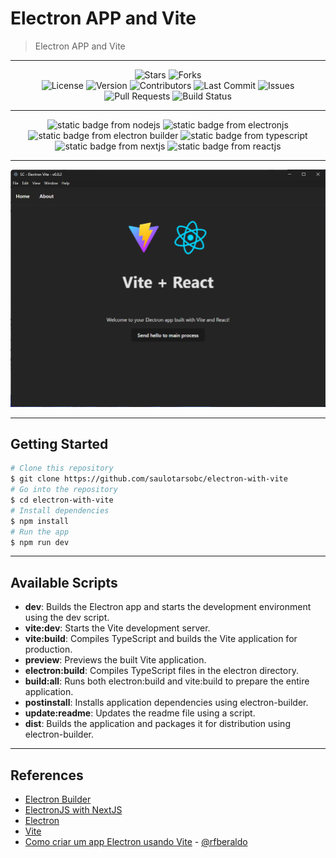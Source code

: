 # Electron APP and Vite

> Electron APP and Vite

---

<div align="center">
  <img alt="Stars" src="https://img.shields.io/github/stars/saulotarsobc/electron-with-vite.svg">
  <img alt="Forks" src="https://img.shields.io/github/forks/saulotarsobc/electron-with-vite.svg">
</div>

<div align="center">
  <img alt="License" src="https://img.shields.io/badge/License-MIT-yellow.svg">
  <img alt="Version" src="https://img.shields.io/github/v/release/saulotarsobc/electron-with-vite.svg">
  <img alt="Contributors" src="https://img.shields.io/github/contributors/saulotarsobc/electron-with-vite.svg">
  <img alt="Last Commit" src="https://img.shields.io/github/last-commit/saulotarsobc/electron-with-vite.svg">
  <img alt="Issues" src="https://img.shields.io/github/issues/saulotarsobc/electron-with-vite.svg">
  <img alt="Pull Requests" src="https://img.shields.io/github/issues-pr/saulotarsobc/electron-with-vite.svg">
  <img alt="Build Status" src="https://img.shields.io/github/actions/workflow/status/saulotarsobc/electron-with-vite/.github/workflows/launch-app.yaml">
</div>

---

<!-- Badge Start -->
<div align="center">
 <img alt="static badge from nodejs" src="https://img.shields.io/badge/NodeJS-v22.15.1-44883e">
 <img alt="static badge from electronjs" src="https://img.shields.io/badge/ElectronJS-v36.3.1-46816e">
 <img alt="static badge from electron builder" src="https://img.shields.io/badge/Electron%20Builder-v26.0.12-blue">
 <img alt="static badge from typescript" src="https://img.shields.io/badge/TypeScript-v~5.8.3-blue">
 <img alt="static badge from nextjs" src="https://img.shields.io/badge/NextJS-vN/A-black">
 <img alt="static badge from reactjs" src="https://img.shields.io/badge/ReactJS-vN/A-61DAFB">
</div>
<!-- Badge End -->

---

![banner](./demo/banner.png)

---

## Getting Started

```bash
# Clone this repository
$ git clone https://github.com/saulotarsobc/electron-with-vite
# Go into the repository
$ cd electron-with-vite
# Install dependencies
$ npm install
# Run the app
$ npm run dev
```

---

## Available Scripts

- **dev**: Builds the Electron app and starts the development environment using the dev script.
- **vite:dev**: Starts the Vite development server.
- **vite:build**: Compiles TypeScript and builds the Vite application for production.
- **preview**: Previews the built Vite application.
- **electron:build**: Compiles TypeScript files in the electron directory.
- **build:all**: Runs both electron:build and vite:build to prepare the entire application.
- **postinstall**: Installs application dependencies using electron-builder.
- **update:readme**: Updates the readme file using a script.
- **dist**: Builds the application and packages it for distribution using electron-builder.

---

## References

- [Electron Builder](https://www.electron.build/)
- [ElectronJS with NextJS](https://github.com/saulotarsobc/electronjs-with-nextjs)
- [Electron](https://www.electronjs.org/)
- [Vite](https://vite.dev/)
- [Como criar um app Electron usando Vite](https://dev.to/rafaelberaldo/como-criar-um-app-electron-usando-vite-52d6) - [@rfberaldo](https://github.com/rfberaldo)
